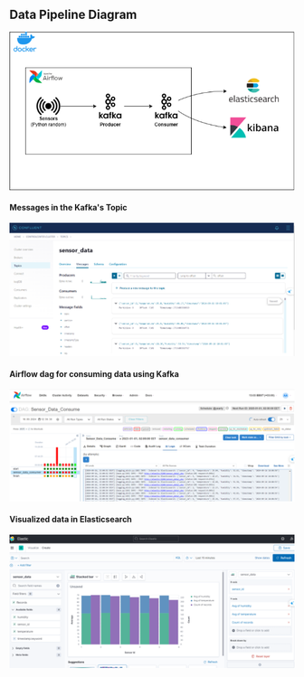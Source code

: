 ## Data Pipeline Diagram 
![Diagram](https://github.com/DenysBosiak/de-projects/blob/main/PipelineUsingKafkaAirflowElastic/images/schema.png)

#### Messages in the Kafka's Topic
![Diagram](https://github.com/DenysBosiak/de-projects/blob/main/PipelineUsingKafkaAirflowElastic/images/Kafka_1.png)

#### Airflow dag for consuming data using Kafka
![Diagram](https://github.com/DenysBosiak/de-projects/blob/main/PipelineUsingKafkaAirflowElastic/images/Airflow_Consume.png)

#### Visualized data in Elasticsearch
![Diagram](https://github.com/DenysBosiak/de-projects/blob/main/PipelineUsingKafkaAirflowElastic/images/Elastic_1.png)